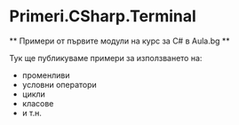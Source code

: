 ﻿# Primeri.CSharp.Terminal
** Примери от първите модули на курс за C# в Aula.bg **

Тук ще публикуваме примери за използването на:
* променливи
* условни оператори
* цикли
* класове
* и т.н.


